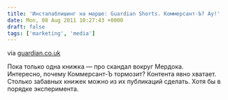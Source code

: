 ```yaml
---
title: 'Инстапаблишинг на марше: Guardian Shorts. Коммерсант-Ъ? Ау!'
date: Mon, 08 Aug 2011 10:27:43 +0000
draft: false
tags: ['marketing', 'media']
---
```


via [guardian.co.uk](http://www.guardian.co.uk/mobile/series/guardian-shorts)

Пока только одна книжка — про скандал вокруг Мердока.  
Интересно, почему Коммерсант-Ъ тормозит? Контента явно хватает. Столько забавных книжек можно из их публикаций сделать. Хотя бы в порядке эксперимента.